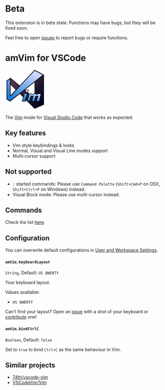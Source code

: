 # Beta

This extension is in beta state. Functions may have bugs, but they will be fixed soon.

Feel free to open [issues](https://github.com/aioutecism/amVim-for-VSCode/issues) to report bugs or require functions.


# amVim for VSCode

![icon](images/icon.png)

The [Vim](http://www.vim.org/) mode for [Visual Studio Code](https://code.visualstudio.com/) that works as expected.


## Key features

- Vim style keybindings & looks
- Normal, Visual and Visual Line modes support
- Multi-cursor support


## Not supported

- `:` started commands: Please use `Command Palette` (`Shift+Cmd+P` on OSX, `Shift+Ctrl+P` on Windows) instead.
- Visual Block mode: Please use multi-cursor instead.


## Commands

Check the list [here](https://github.com/aioutecism/amVim-for-VSCode/issues/1).


## Configuration

You can overwrite default configurations in
[User and Workspace Settings](https://code.visualstudio.com/docs/customization/userandworkspace).

#### `amVim.keyboardLayout`

`String`, Default: `US QWERTY`

Your keyboard layout.

Values avaliable:

- `US QWERTY`

Can't find your layout?
Open an [issue](https://github.com/aioutecism/amVim-for-VSCode/issues) with a shot of your keyboard
or [contribute](https://github.com/aioutecism/amVim-for-VSCode/pull/45) one!

#### `amVim.bindCtrlC`

`Boolean`, Default: `false`

Set to `true` to bind `Ctrl+C` as the same behaviour in Vim.


## Similar projects

- [74th/vscode-vim](https://github.com/74th/vscode-vim)
- [VSCodeVim/Vim](https://github.com/VSCodeVim/Vim)
